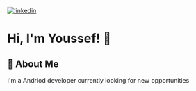 [![linkedin](https://img.shields.io/badge/linkedin-0A66C2?style=for-the-badge&logo=linkedin&logoColor=white)](https://www.linkedin.com/in/youssef-ahmed-a39aba219/)

# Hi, I'm Youssef! 👋

## 🚀 About Me
I'm a Andriod developer currently looking for new opportunities

